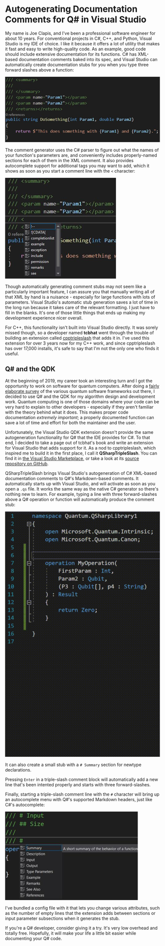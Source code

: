 # Autogenerating Documentation Comments for Q# in Visual Studio

My name is Joe Clapis, and I've been a professional software engineer for about 10 years. For conventional projects in C#, C++, and
Python, Visual Studio is my IDE of choice. I like it because it offers a lot of utility that makes it fast and easy to write
high-quality code. As an example, good code should include extensive documentation for its functions. C# has XML-based documentation
comments baked into its spec, and Visual Studio can automatically create documentation stubs for you when you type three forward slashes
above a function:

![alt text](images/qsharptripleslash-1.jpg "C# comment example")

The comment generator uses the C# parser to figure out what the names of your function's parameters are, and conveniently includes
properly-named sections for each of them in the XML comment. It also provides autocomplete support for additional tags you may want
to add, which it shows as soon as you start a comment line with the `<` character:

![alt text](images/qsharptripleslash-2.jpg "C# autocomplete example")

Though automatically generating comment stubs may not seem like a particularly important feature, I can assure you that manually writing
all of that XML by hand is a nuisance - especially for large functions with lots of parameters. Visual Studio's automatic stub
generation saves a lot of time in the long run because it takes care of the relevant formatting. I just have to fill in the blanks.
It's one of those little things that ends up making my development experience nicer overall.

For C++, this functionality isn't built into Visual Studio directly. It was sorely missed though, so a developer named **tcbhat**
went through the trouble of building an extension called [cpptripleslash](https://marketplace.visualstudio.com/items?itemName=tcbhat.CppTripleSlash-xmldoccommentsforc)
that adds it in. I've used this extension for over 3 years now for my C++ work, and since cpptripleslash has over 17,000 installs,
it's safe to say that I'm not the only one who finds it useful. 

## Q# and the QDK

At the beginning of 2019, my career took an interesting turn and I got the opportunity to work on software for quantum computers. After
doing a [fairly elaborate survey](https://github.com/jclapis/qsfe) of the various quantum software frameworks out there, I decided to use
Q# and the QDK for my algorithm design and development work. Quantum computing is one of those domains where your code can be very hard
to explain to other developers - especially if they aren't familiar with the theory behind what it does. This makes proper code
documentation *extremely important*; a properly documented function can save a lot of time and effort for both the maintainer and the user.

Unfortunately, the Visual Studio QDK extension doesn't provide the same autogeneration functionality for Q# that the IDE provides for C#.
To that end, I decided to take a page out of tcbhat's book and write an extension for Visual Studio that adds support for it. As a nod
to cpptripleslash, which inspired me to build it in the first place, I call it **QSharpTripleSlash**. You can find it in
[the Visual Studio Marketplace](https://marketplace.visualstudio.com/items?itemName=JoeClapis.QSharpTripleSlash), or take a look at
its [source repository on GitHub](https://marketplace.visualstudio.com/items?itemName=JoeClapis.QSharpTripleSlash).

QSharpTripleSlash brings Visual Studio's autogeneration of C# XML-based documentation comments to Q#'s Markdown-based comments.
It automatically starts up with Visual Studio, and will activate as soon as you open a `.qs` file. It works the same way as the native
C# generator so there's nothing new to learn. For example, typing a line with three forward-slashes above a Q# operation or function will
automatically produce the comment stub:

![alt text](images/qsharptripleslash-3.gif "QSharpTripleSlash comment example")

It can also create a small stub with a `# Summary` section for newtype declarations.

Pressing `Enter` in a triple-slash comment block will automatically add a new line that's been intented properly and starts with three
forward-slashes.

Finally, starting a triple-slash comment line with the `#` character will bring up an autocomplete menu with Q#'s supported Markdown
headers, just like C#'s autocomplete:

![alt text](images/qsharptripleslash-4.jpg "QSharpTripleSlash autocomplete example")

I've bundled a config file with it that lets you change various attributes, such as the number of empty lines that the extension adds
between sections or input parameter subsections when it generates the stub. 

If you're a Q# developer, consider giving it a try. It's very low overhead and totally free. Hopefully, it will make your life a little
bit easier while documenting your Q# code.